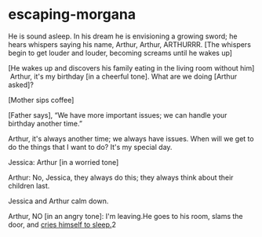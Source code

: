 # escaping-morgana
He is sound asleep. In his dream he is envisioning a growing sword; he hears whispers saying his name, Arthur, Arthur, ARTHURRR.
 [The whispers begin to get louder and louder, becoming screams until he wakes up]

 [He wakes up and discovers his family eating in the living room without him]
  Arthur, it's my birthday [in a cheerful tone].
 What are we doing [Arthur asked]? 

 [Mother sips coffee]

 [Father says], “We have more important issues; we can handle your birthday another time.”

  Arthur, it's always another time; we always have issues. When will we get to do the things that I want to do? It's my special day.

 Jessica: Arthur [in a worried tone]

 Arthur: No, Jessica, they always do this; they always think about their children last.

 Jessica and Arthur calm down.

 Arthur, NO [in an angry tone]: I'm leaving.He goes to his room, slams the door, and
[cries himself to sleep.](Pathway)2

